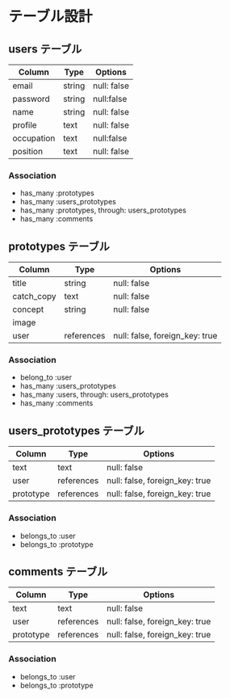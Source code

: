 # テーブル設計

## users テーブル

| Column     | Type       | Options      |
| ---------- | ---------- | -------------|
| email      | string     |  null: false |
| password   | string     |  null:false  |
| name       | string     |  null: false |
| profile    | text       |  null: false |
| occupation | text       |  null:false  |
| position   | text       |  null: false |

### Association

- has_many :prototypes
- has_many :users_prototypes
- has_many :prototypes, through: users_prototypes
- has_many :comments

## prototypes テーブル

| Column      | Type       | Options                        |
| ----------- | ---------- | ------------------------------ |
| title       | string     | null: false                    |
| catch_copy  | text       | null: false                    |
| concept     | string     | null: false                    |
| image       |            |                                |
| user        | references | null: false, foreign_key: true |

### Association

- belong_to :user
- has_many :users_prototypes
- has_many :users, through: users_prototypes
- has_many :comments

## users_prototypes テーブル

| Column      | Type       | Options                        |
| ----------- | ---------- | -------------------------------|
| text        | text       | null: false                    |
| user        | references | null: false, foreign_key: true |
| prototype   | references | null: false, foreign_key: true |

### Association

- belongs_to :user
- belongs_to :prototype

## comments テーブル

| Column      | Type       | Options                        |
| ----------- | ---------- | -------------------------------|
| text        | text       | null: false                    |
| user        | references | null: false, foreign_key: true |
| prototype   | references | null: false, foreign_key: true |

### Association

- belongs_to :user
- belongs_to :prototype